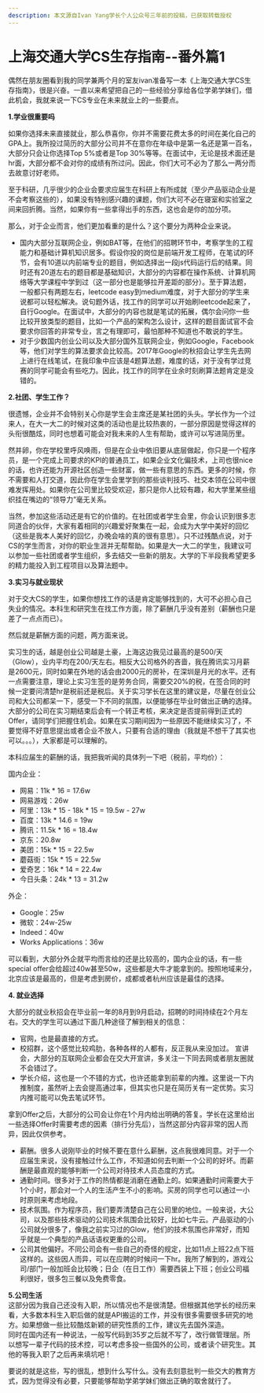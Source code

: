 ```yaml
---
description: 本文源自Ivan Yang学长个人公众号三年前的投稿，已获取转载授权
---
```


# 上海交通大学CS生存指南--番外篇1

偶然在朋友圈看到我的同学兼两个月的室友ivan准备写一本《上海交通大学CS生存指南》，很是兴奋。一直以来希望把自己的一些经验分享给各位学弟学妹们，借此机会，我就来说一下CS专业在未来就业上的一些要点。

**1.学业很重要吗**

如果你选择未来直接就业，那么恭喜你，你并不需要花费太多的时间在美化自己的GPA上。我所投过简历的大部分公司并不在意你在年级中是第一名还是第一百名，大部分只会让你选择Top 5%或者是Top 30%等等。在面试中，无论是技术面还是hr面，大部分都不会对你的成绩有所过问。因此，你们大可不必为了那么一两分而去故意讨好老师。

至于科研，几乎很少的企业会要求应届生在科研上有所成就（至少产品驱动企业是不会考察这些的），如果没有特别感兴趣的课题，你们大可不必在寝室和实验室之间来回折腾。当然，如果你有一些拿得出手的东西，这也会是你的加分项。

那么，对于企业而言，他们更加看重的是什么？这个要分为两种企业来说。

* 国内大部分互联网企业，例如BAT等，在他们的招聘环节中，考察学生的工程能力和基础计算机知识居多。假设你投的岗位是前端开发工程师，在笔试的环节，会有10道以内前端专业的题目，例如选择出一段js代码运行后的结果。同时还有20道左右的题目都是基础知识，大部分的内容都在操作系统、计算机网络等大学课程中学到过（这一部分也是能够拉开差距的部分）。至于算法题，一般都只有两题左右，leetcode easy到medium难度，对于大部分的学生来说都可以轻松解决。说句题外话，找工作的同学可以开始刷leetcode起来了，自行Google。在面试中，大部分的内容也就是笔试的拓展，偶尔会问你一些比较开放类型的题目，比如一个产品的架构怎么设计，这样的题目面试官不会要求你回答的非常专业，言之有理即可，最怕那种不知道也不敢说的学生。
* 对于少数国内创业公司以及大部分国外互联网企业，例如Google，Facebook等，他们对学生的算法要求会比较高。2017年Google的秋招会让学生先去网上进行在线笔试，在我印象中应该是4题算法题，难度的话，对于没有学过竞赛的同学可能会有些吃力。因此，找工作的同学在业余时刻刷算法题肯定是没错的。

**2.社团、学生工作？**

很遗憾，企业并不会特别关心你是学生会主席还是某社团的头头。学长作为一个过来人，在大一大二的时候对这类的活动也是比较热衷的，一部分原因是觉得这样的头衔很酷炫，同时也想着可能会对我未来的人生有帮助，或许可以写进简历里。

然并卵，你在学校里呼风唤雨，但是在企业中依旧要从底层做起，你只是一个程序员，是一个完成上司要求的KPI的普通员工，如果企业文化偏技术，上司也很nice的话，也许还能为开源社区创造一些财富，做一些有意思的东西。更多的时候，你不需要和人打交道，因此你在学生会里学到的那些谈判技巧、社交本领在公司中很难发挥用处。如果你在公司里比较受欢迎，那只是你人比较有趣，和大学里某些组织挂在嘴边的“领导力”毫无关系。

当然，参加这些活动还是有它的价值的。在社团或者学生会里，你会认识到很多志同道合的伙伴，大家有着相同的兴趣爱好聚集在一起，会成为大学中美好的回忆（这些是我本人美好的回忆，办晚会啥的真的很有意思）。只不过残酷点说，对于CS的学生而言，对你的职业生涯并无帮帮助。如果是大一大二的学生，我建议可以参加一些社团或者学生组织，多去结交一些新的朋友。大学的下半段我希望更多的精力能投入到工程项目以及算法题中。

**3.实习与就业现状**

对于交大CS的学生，如果你想找工作的话是肯定能够找到的，大可不必担心自己失业的情况。本科生和研究生在找工作方面，除了薪酬几乎没有差别（薪酬也只是差了一点点而已）。

然后就是薪酬方面的问题，两方面来说。

实习生的话，越是创业公司越是土豪，上海这边我见过最高的是500/天（Glow），业内平均在200/天左右。相反大公司格外的吝啬，我在腾讯实习月薪是2600元，同时如果在外地的话会由2000元的房补，在深圳是月光的水平。还有一点需要注意，理论上实习生签的是劳务合同，需要交20%的税，在签合同的时候一定要问清楚hr是税前还是税后。关于实习学长在这里的建议是，尽量在创业公司和大公司都呆一下，感受一下不同的氛围，以便能够在毕业时做出正确的选择。大部分的公司在实习期结束后会有一个转正考核，来决定是否提前得到正式的Offer，请同学们把握住机会。如果在实习期间因为一些原因不能继续实习了，不要觉得不好意思提出或者企业不放人，只要有合适的理由（我就是不想干了其实也可以。。。），大家都是可以理解的。

本科应届生的薪酬的话，我把我听闻的具体列一下吧（税前，平均价）：

国内企业：

* 网易：11k \* 16 = 17.6w
* 网易游戏：26w
* 阿里：13k \* 15 - 18k \* 15 = 19.5w - 27w
* 百度：13k \* 14.6 = 19w
* 腾讯：11.5k \* 16 = 18.4w 
* 京东：20.8w
* 美团：15k \* 15 = 22.5w
* 蘑菇街：15k \* 15 = 22.5w
* 爱奇艺：16k \* 14 = 22.4w
* 今日头条：24k \* 13 = 31.2w

外企：

* Google：25w
* 微软：24w-25w
* Indeed：40w
* Works Applications：36w

可以看到，大部分外企就平均而言给的还是比较高的，国内企业的话，有一些special offer会给超过40w甚至50w，这些都是大牛才能拿到的。按照地域来分，北京应该是最高的，但是考虑到房价，成都或者杭州应该是最佳的选择。

**4. 就业选择**

大部分的就业秋招会在毕业前一年的8月到9月启动，招聘的时间持续在2个月左右。交大的学生可以通过下面几种途径了解到相关的信息：

* 官网，也是最直接的方式。
* 校招群，这个感觉比较鸡肋，各种各样的人都有，反正我从来没加过。 宣讲会，大部分的互联网企业都会在交大开宣讲，多关注一下同去网或者朋友圈就不会错过了。
* 学长介绍，这也是一个不错的方式，也许还能拿到前辈的内推。这里说一下内推制度，虽然听上去会提高通过率，但其实也只是在简历关有一定优势。实习内推可能可以免去笔试环节。

拿到Offer之后，大部分的公司会让你在1个月内给出明确的答复。学长在这里给出一些选择Offer时需要考虑的因素（排行分先后），当然这部分内容非常的因人而异，因此仅供参考。

* 薪酬。很多人说刚毕业的时候不要在意什么薪酬，这点我很难同意。对于一个应届生来说，没有接触过什么工作，不知道如何去判断一个公司的好坏。而薪酬是最直观的能够判断一个公司对待技术人员态度的方式。
* 通勤时间。很多对于工作的热情都是消磨在通勤上的。如果通勤时间需要大于1个小时，那会对一个人的生活产生不小的影响。买房的同学也可以通过一小时原则来考虑地段。
* 技术氛围。作为程序员，我们要弄清楚自己在公司里的地位。一般来说，大公司，以及那些技术驱动的公司技术氛围会比较好，比如七牛云。产品驱动的小公司就分很多了，像我之前实习过的Glow，他们的技术氛围也非常好，而知乎就是一个典型的产品话语权更重的公司。
* 公司其他偏好。不同公司会有一些自己的奇怪的规定，比如11点上班22点下班这样的。这些因人而异，可以在应聘的时候问一下hr。我所了解到的，游戏公司/部门一般加班会比较晚；日企（在日工作）需要西装上下班；创业公司福利很好，很多包三餐以及免费零食。

**5.公司生活**  
这部分因为我自己还没有入职，所以情况也不是很清楚。但根据其他学长的经历来看，大多数本科生入职后做的就是API搬运的工作，并没有很多需要很多研究的地方。如果想做一些比较酷炫新颖的研究性质的工作，建议先去国外深造。  
同时在国内还有一种说法，一般写代码到35岁之后就不写了，改行做管理层。所以想写一辈子代码的技术控，可以考虑多投一些国外的公司，或者读个研究生。其他的等我入职了之后再来填坑吧！

要说的就是这些，写的很乱，想到什么写什么。没有去刻意批判一些交大的教育方式，因为觉得没有必要，只要能够帮助学弟学妹们做出正确的取舍就行了。

